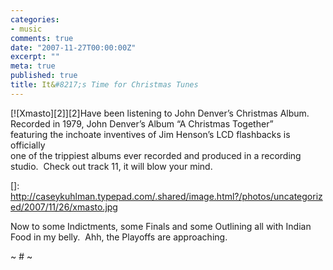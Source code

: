 ```yaml
---
categories:
- music
comments: true
date: "2007-11-27T00:00:00Z"
excerpt: ""
meta: true
published: true
title: It&#8217;s Time for Christmas Tunes
---
```


[![Xmasto][2]][2]Have been listening to John Denver’s Christmas Album.  Recorded in 1979, John Denver’s Album “A Christmas Together”  
featuring the inchoate inventives of Jim Henson’s LCD flashbacks is officially  
one of the trippiest albums ever recorded and produced in a recording studio.  Check out track 11, it will blow your mind.

 []: http://caseykuhlman.typepad.com/.shared/image.html?/photos/uncategorized/2007/11/26/xmasto.jpg

Now to some Indictments, some Finals and some Outlining all with Indian Food in my belly.  Ahh, the Playoffs are approaching.

~ # ~